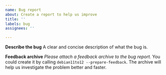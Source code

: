 ```yaml
---
name: Bug report
about: Create a report to help us improve
title: ''
labels: bug
assignees: ''

---
```


**Describe the bug**
A clear and concise description of what the bug is.

**Feedback archive**
*Please attach a feedback archive to the bug report.*
You could create it by calling `debian11to12 --prepare-feedback`.
The archive will help us investigate the problem better and faster.
